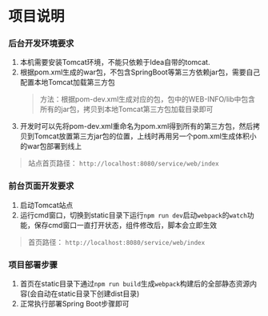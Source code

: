 项目说明
====

### 后台开发环境要求
1. 本机需要安装Tomcat环境，不能只依赖于Idea自带的tomcat.
2. 根据pom.xml生成的war包，不包含SpringBoot等第三方依赖jar包，需要自己配置本地Tomcat加载第三方包
   > 方法：根据pom-dev.xml生成对应的包，包中的WEB-INFO/lib中包含所有的jar包，拷贝到本地Tomcat第三方包加载目录即可
3. 开发时可以先将pom-dev.xml重命名为pom.xml得到所有的第三方包，然后拷贝到Tomcat放置第三方jar包的位置，上线时再用另一个pom.xml生成体积小的war包部署到线上
> 站点首页路径： `http://localhost:8080/service/web/index`

### 前台页面开发要求
1. 启动Tomcat站点
2. 运行cmd窗口，切换到static目录下运行`npm run dev`启动`webpack`的`watch`功能，保存cmd窗口一直打开状态，组件修改后，脚本会立即生效
> 首页路径： `http://localhost:8080/service/web/index`

### 项目部署步骤
1. 首页在static目录下通过`npm run build`生成`webpack`构建后的全部静态资源内容(会自动在static目录下创建dist目录)
3. 正常执行部署Spring Boot步骤即可
